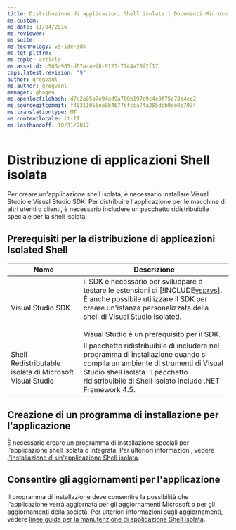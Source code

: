 ```yaml
---
title: Distribuzione di applicazioni Shell isolata | Documenti Microsoft
ms.custom: 
ms.date: 11/04/2016
ms.reviewer: 
ms.suite: 
ms.technology: vs-ide-sdk
ms.tgt_pltfrm: 
ms.topic: article
ms.assetid: c503a985-d67a-4ef8-9123-7744a78f2f17
caps.latest.revision: "9"
author: gregvanl
ms.author: gregvanl
manager: ghogen
ms.openlocfilehash: d7e2a85a7e94ad9a700b197c9c4e0f75e78b4ec2
ms.sourcegitcommit: f40311056ea0b4677efcca74a285dbb0ce0e7974
ms.translationtype: MT
ms.contentlocale: it-IT
ms.lasthandoff: 10/31/2017
---
```

# <a name="distributing-isolated-shell-applications"></a>Distribuzione di applicazioni Shell isolata
Per creare un'applicazione shell isolata, è necessario installare Visual Studio e Visual Studio SDK. Per distribuire l'applicazione per le macchine di altri utenti o clienti, è necessario includere un pacchetto ridistribuibile speciale per la shell isolata.  
  
## <a name="prerequisites-for-distributing-isolated-shell-applications"></a>Prerequisiti per la distribuzione di applicazioni Isolated Shell  
  
|Nome|Descrizione|  
|----------|-----------------|  
|Visual Studio SDK|il SDK è necessario per sviluppare e testare le estensioni di [!INCLUDE[vsprvs](../../code-quality/includes/vsprvs_md.md)]. È anche possibile utilizzare il SDK per creare un'istanza personalizzata della shell di Visual Studio isolated.<br /><br /> Visual Studio è un prerequisito per il SDK.|  
|Shell Redistributable isolata di Microsoft Visual Studio|Il pacchetto ridistribuibile di includere nel programma di installazione quando si compila un ambiente di strumenti di Visual Studio shell isolata. Il pacchetto ridistribuibile di Shell isolato include .NET Framework 4.5.|  
  
## <a name="creating-an-installation-program-for-the-application"></a>Creazione di un programma di installazione per l'applicazione  
 È necessario creare un programma di installazione speciali per l'applicazione shell isolata o integrata. Per ulteriori informazioni, vedere [l'installazione di un'applicazione Shell isolata](installing-an-isolated-shell-application.md).  
  
## <a name="allowing-for-updates-to-your-application"></a>Consentire gli aggiornamenti per l'applicazione  
 Il programma di installazione deve consentire la possibilità che l'applicazione verrà aggiornata per gli aggiornamenti Microsoft o per gli aggiornamenti della società. Per ulteriori informazioni sugli aggiornamenti, vedere [linee guida per la manutenzione di applicazione Shell isolata](servicing-guidelines-for-isolated-shell-applications.md).